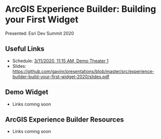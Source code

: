# ArcGIS Experience Builder: Building your First Widget

Presented: Esri Dev Summit 2020

## Useful Links

* Schedule: [3/11/2020, 11:15 AM, Demo Theater 1](https://developersummit2020.schedule.esri.com/schedule/1607864856)
* Slides: https://github.com/gavinr/presentations/blob/master/src/experience-builder-build-your-first-widget-2020/slides.pdf

## Demo Widget

* Links coming soon

## ArcGIS Experience Builder Resources

* Links coming soon
